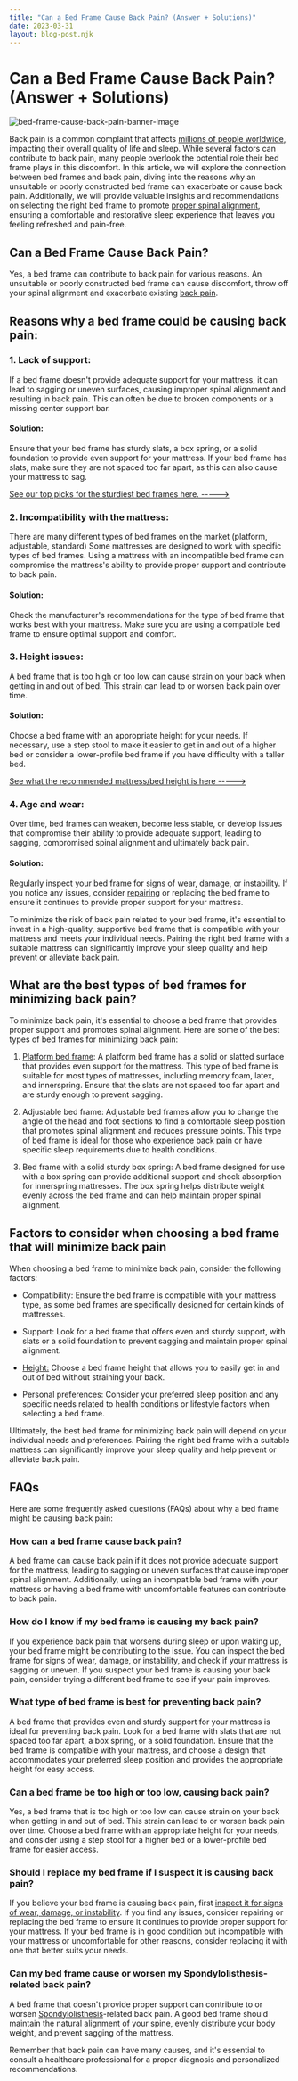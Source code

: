 ```yaml
---
title: "Can a Bed Frame Cause Back Pain? (Answer + Solutions)"
date: 2023-03-31
layout: blog-post.njk
---
```


# Can a Bed Frame Cause Back Pain? (Answer + Solutions)

![bed-frame-cause-back-pain-banner-image](/images/blog/Most-Attractive-Youtube-Thumbnail-2023-03-30T201041.031-1024x576.png)

Back pain is a common complaint that affects [millions of people worldwide](https://www.crossrivertherapy.com/research/back-pain-statistics#:~:text=What%20Percentage%20Of%20The%20Population,their%20activities%20becoming%20extremely%20limited.), impacting their overall quality of life and sleep. While several factors can contribute to back pain, many people overlook the potential role their bed frame plays in this discomfort. In this article, we will explore the connection between bed frames and back pain, diving into the reasons why an unsuitable or poorly constructed bed frame can exacerbate or cause back pain. Additionally, we will provide valuable insights and recommendations on selecting the right bed frame to promote [proper spinal alignment](https://www.coastalorthoteam.com/blog/how-sleep-position-affects-your-spine#:~:text=When%20you're%20sleeping%2C%20you,natural%20bend%20in%20the%20knee.), ensuring a comfortable and restorative sleep experience that leaves you feeling refreshed and pain-free.

## Can a Bed Frame Cause Back Pain?

Yes, a bed frame can contribute to back pain for various reasons. An unsuitable or poorly constructed bed frame can cause discomfort, throw off your spinal alignment and exacerbate existing [back pain](https://www.abedderworld.com/mattress-and-back-pain.html/).

## Reasons why a bed frame could be causing back pain:

### 1\. Lack of support:

If a bed frame doesn't provide adequate support for your mattress, it can lead to sagging or uneven surfaces, causing improper spinal alignment and resulting in back pain. This can often be due to broken components or a missing center support bar.

#### Solution:

Ensure that your bed frame has sturdy slats, a box spring, or a solid foundation to provide even support for your mattress. If your bed frame has slats, make sure they are not spaced too far apart, as this can also cause your mattress to sag.

[See our top picks for the sturdiest bed frames here. ----->](https://www.abedderworld.com/5-sturdy-bed-frames-for-active-couples-2020.html/)

### 2\. Incompatibility with the mattress:

There are many different types of bed frames on the market (platform, adjustable, standard) Some mattresses are designed to work with specific types of bed frames. Using a mattress with an incompatible bed frame can compromise the mattress's ability to provide proper support and contribute to back pain.

#### Solution:

Check the manufacturer's recommendations for the type of bed frame that works best with your mattress. Make sure you are using a compatible bed frame to ensure optimal support and comfort.

### 3\. Height issues:

A bed frame that is too high or too low can cause strain on your back when getting in and out of bed. This strain can lead to or worsen back pain over time.

#### Solution:

Choose a bed frame with an appropriate height for your needs. If necessary, use a step stool to make it easier to get in and out of a higher bed or consider a lower-profile bed frame if you have difficulty with a taller bed.

[See what the recommended mattress/bed height is here ----->](https://www.abedderworld.com/standard-height-of-a-bed-frame-and-mattress.html/)

### 4\. Age and wear:

Over time, bed frames can weaken, become less stable, or develop issues that compromise their ability to provide adequate support, leading to sagging, compromised spinal alignment and ultimately back pain.

#### Solution:

Regularly inspect your bed frame for signs of wear, damage, or instability. If you notice any issues, consider [repairing](https://www.abedderworld.com/how-to-reinforce-a-bed-frame.html/) or replacing the bed frame to ensure it continues to provide proper support for your mattress.

To minimize the risk of back pain related to your bed frame, it's essential to invest in a high-quality, supportive bed frame that is compatible with your mattress and meets your individual needs. Pairing the right bed frame with a suitable mattress can significantly improve your sleep quality and help prevent or alleviate back pain.

## What are the best types of bed frames for minimizing back pain?

To minimize back pain, it's essential to choose a bed frame that provides proper support and promotes spinal alignment. Here are some of the best types of bed frames for minimizing back pain:

1. [Platform bed frame](https://www.abedderworld.com/25-bed-frames-you-can-use-without-a-box-spring.html/): A platform bed frame has a solid or slatted surface that provides even support for the mattress. This type of bed frame is suitable for most types of mattresses, including memory foam, latex, and innerspring. Ensure that the slats are not spaced too far apart and are sturdy enough to prevent sagging.

3. Adjustable bed frame: Adjustable bed frames allow you to change the angle of the head and foot sections to find a comfortable sleep position that promotes spinal alignment and reduces pressure points. This type of bed frame is ideal for those who experience back pain or have specific sleep requirements due to health conditions.

5. Bed frame with a solid sturdy box spring: A bed frame designed for use with a box spring can provide additional support and shock absorption for innerspring mattresses. The box spring helps distribute weight evenly across the bed frame and can help maintain proper spinal alignment.

## Factors to consider when choosing a bed frame that will minimize back pain

When choosing a bed frame to minimize back pain, consider the following factors:

- Compatibility: Ensure the bed frame is compatible with your mattress type, as some bed frames are specifically designed for certain kinds of mattresses.

- Support: Look for a bed frame that offers even and sturdy support, with slats or a solid foundation to prevent sagging and maintain proper spinal alignment.

- [Height:](https://www.abedderworld.com/standard-height-of-a-bed-frame-and-mattress.html/) Choose a bed frame height that allows you to easily get in and out of bed without straining your back.

- Personal preferences: Consider your preferred sleep position and any specific needs related to health conditions or lifestyle factors when selecting a bed frame.

Ultimately, the best bed frame for minimizing back pain will depend on your individual needs and preferences. Pairing the right bed frame with a suitable mattress can significantly improve your sleep quality and help prevent or alleviate back pain.

## FAQs

Here are some frequently asked questions (FAQs) about why a bed frame might be causing back pain:

### How can a bed frame cause back pain?

A bed frame can cause back pain if it does not provide adequate support for the mattress, leading to sagging or uneven surfaces that cause improper spinal alignment. Additionally, using an incompatible bed frame with your mattress or having a bed frame with uncomfortable features can contribute to back pain.

### How do I know if my bed frame is causing my back pain?

If you experience back pain that worsens during sleep or upon waking up, your bed frame might be contributing to the issue. You can inspect the bed frame for signs of wear, damage, or instability, and check if your mattress is sagging or uneven. If you suspect your bed frame is causing your back pain, consider trying a different bed frame to see if your pain improves.

### What type of bed frame is best for preventing back pain?

A bed frame that provides even and sturdy support for your mattress is ideal for preventing back pain. Look for a bed frame with slats that are not spaced too far apart, a box spring, or a solid foundation. Ensure that the bed frame is compatible with your mattress, and choose a design that accommodates your preferred sleep position and provides the appropriate height for easy access.

### Can a bed frame be too high or too low, causing back pain?

Yes, a bed frame that is too high or too low can cause strain on your back when getting in and out of bed. This strain can lead to or worsen back pain over time. Choose a bed frame with an appropriate height for your needs, and consider using a step stool for a higher bed or a lower-profile bed frame for easier access.

### Should I replace my bed frame if I suspect it is causing back pain?

If you believe your bed frame is causing back pain, first [inspect it for signs of wear, damage, or instability](https://www.americanmattressinc.com/blog/replace-my-bed-frame/). If you find any issues, consider repairing or replacing the bed frame to ensure it continues to provide proper support for your mattress. If your bed frame is in good condition but incompatible with your mattress or uncomfortable for other reasons, consider replacing it with one that better suits your needs.

### Can my bed frame cause or worsen my Spondylolisthesis-related back pain?

A bed frame that doesn't provide proper support can contribute to or worsen [Spondylolisthesis](https://www.abedderworld.com/best-mattress-for-spondylolisthesis.html/)\-related back pain. A good bed frame should maintain the natural alignment of your spine, evenly distribute your body weight, and prevent sagging of the mattress.

Remember that back pain can have many causes, and it's essential to consult a healthcare professional for a proper diagnosis and personalized recommendations.
